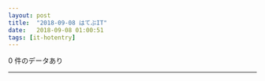 ```yaml
---
layout: post
title:  "2018-09-08 はてぶIT"
date:   2018-09-08 01:00:51
tags: [it-hotentry]
---
```

0 件のデータあり

<hr>
